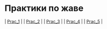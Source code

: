 # Практики по жаве
| [Prac_1](https://github.com/Derev005/Java/blob/main/prac_1/explanation.md) |
| [Prac_2](https://github.com/Derev005/Java/blob/main/prac_2/explanation.md) |
| [Prac_3](https://github.com/Derev005/Java/blob/main/prac_3/explanation.md) |
| [Prac_4](https://github.com/Derev005/Java/blob/main/prac_4/explanation.md) |
| [Prac_5](https://github.com/Derev005/Java/blob/main/prac_5/explanation.md) |
